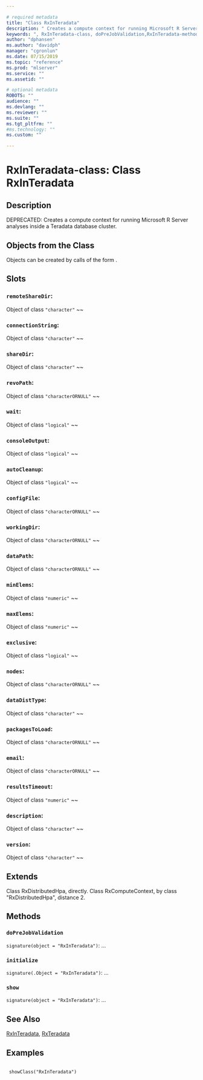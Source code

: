 ```yaml
--- 

# required metadata 
title: "Class RxInTeradata" 
description: " Creates a compute context for running Microsoft R Server analyses inside a Teradata database cluster. " 
keywords: ", RxInTeradata-class, doPreJobValidation,RxInTeradata-method, initialize,RxInTeradata-method, show,RxInTeradata-method, classes" 
author: "dphansen"
ms.author: "davidph" 
manager: "cgronlun" 
ms.date: 07/15/2019
ms.topic: "reference" 
ms.prod: "mlserver" 
ms.service: "" 
ms.assetid: "" 

# optional metadata 
ROBOTS: "" 
audience: "" 
ms.devlang: "" 
ms.reviewer: "" 
ms.suite: "" 
ms.tgt_pltfrm: "" 
#ms.technology: "" 
ms.custom: "" 

--- 
```







 # RxInTeradata-class: Class RxInTeradata 
 ## Description

DEPRECATED: Creates a compute context for running Microsoft R Server analyses inside a Teradata database cluster.


 ## Objects from the Class 


Objects can be created by calls of the form .


 ## Slots 




### `remoteShareDir`:
Object of class `"character"` ~~ 


### `connectionString`:
Object of class `"character"` ~~ 


### `shareDir`:
Object of class `"character"` ~~ 


### `revoPath`:
Object of class `"characterORNULL"` ~~ 


### `wait`:
Object of class `"logical"` ~~ 


### `consoleOutput`:
Object of class `"logical"` ~~ 


### `autoCleanup`:
Object of class `"logical"` ~~ 


### `configFile`:
Object of class `"characterORNULL"` ~~ 


### `workingDir`:
Object of class `"characterORNULL"` ~~ 


### `dataPath`:
Object of class `"characterORNULL"` ~~ 


### `minElems`:
Object of class `"numeric"` ~~ 


### `maxElems`:
Object of class `"numeric"` ~~ 


### `exclusive`:
Object of class `"logical"` ~~ 


### `nodes`:
Object of class `"characterORNULL"` ~~ 


### `dataDistType`:
Object of class `"character"` ~~ 


### `packagesToLoad`:
Object of class `"characterORNULL"` ~~ 


### `email`:
Object of class `"characterORNULL"` ~~ 


### `resultsTimeout`:
Object of class `"numeric"` ~~ 


### `description`:
Object of class `"character"` ~~ 


### `version`:
Object of class `"character"` ~~ 




 ## Extends 


Class RxDistributedHpa, directly.
Class RxComputeContext, by class "RxDistributedHpa", distance 2.

 ## Methods 




### `doPreJobValidation`
`signature(object = "RxInTeradata")`: ... 


### `initialize`
`signature(.Object = "RxInTeradata")`: ... 


### `show`
`signature(object = "RxInTeradata")`: ... 









 ## See Also

[RxInTeradata](RxInTeradata.md),
[RxTeradata](RxTeradata.md)

 ## Examples

 ```

  showClass("RxInTeradata")
```


